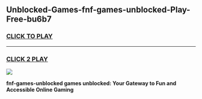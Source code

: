 
## Unblocked-Games-fnf-games-unblocked-Play-Free-bu6b7
<h3>
<a href="https://premium76.site?title=fnf-games-unblocked&ref=18A">CLICK TO PLAY</a></h3>
<hr>

<h3>
<a href="https://premium76.site?title=fnf-games-unblocked&ref=18A">CLICK 2 PLAY</a>
  
</h3>

<a href="https://premium76.site?title=fnf-games-unblocked&ref=18A"><img src="https://clearcache.store/games.png"></a>


**fnf-games-unblocked games unblocked: Your Gateway to Fun and Accessible Online Gaming**
